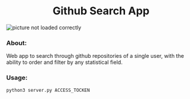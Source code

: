 <h1 align="center"> Github Search App </h1>

![picture not loaded correctly](https://github.com/khaleddallah/githubsearch/blob/master/screenshot.jpg)

### About:    
Web app to search through github repositories of a single user, with the ability to order and filter by any statistical field.

      
  
### Usage:         
```
python3 server.py ACCESS_TOCKEN
```
